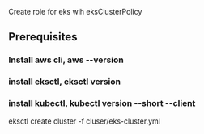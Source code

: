 Create role for eks wih eksClusterPolicy

## Prerequisites

### Install aws cli, aws --version
### install eksctl, eksctl version
### install kubectl, kubectl version --short --client

eksctl create cluster -f cluser/eks-cluster.yml




